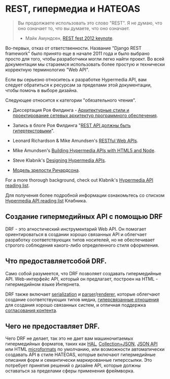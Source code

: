 <!-- TRANSLATED by md-translate -->
# REST, гипермедиа и HATEOAS

> Вы продолжаете использовать это слово "REST". Я не думаю, что оно означает то, что вы думаете, что оно означает.
>
> - Майк Амундсен, [REST fest 2012 keynote](https://vimeo.com/channels/restfest/49503453).

Во-первых, отказ от ответственности. Название "Django REST framework" было принято еще в начале 2011 года и было выбрано просто для того, чтобы разработчики могли легко найти проект. Во всей документации мы стараемся использовать более простую и технически корректную терминологию "Web API".

Если вы серьезно относитесь к разработке Hypermedia API, вам следует обратиться к ресурсам за пределами этой документации, чтобы помочь в выборе дизайна.

Следующее относится к категории "обязательного чтения".

- Диссертация Роя Филдинга - [Архитектурные стили и проектирование сетевых архитектур программного обеспечения](https://www.ics.uci.edu/~fielding/pubs/dissertation/top.htm).

- Запись в блоге Роя Филдинга "[REST API должны быть гипертекстовыми](https://roy.gbiv.com/untangled/2008/rest-apis-must-be-hypertext-driven)".

- Leonard Richardson & Mike Amundsen's [RESTful Web APIs](http://restfulwebapis.org/).

- Mike Amundsen's [Building Hypermedia APIs with HTML5 and Node](https://www.amazon.com/Building-Hypermedia-APIs-HTML5-Node/dp/1449306578).

- Steve Klabnik's [Designing Hypermedia APIs](http://designinghypermediaapis.com/).

- [Модель зрелости Ричардсона](https://martinfowler.com/articles/richardsonMaturityModel.html).

For a more thorough background, check out Klabnik's [Hypermedia API reading list](http://blog.steveklabnik.com/posts/2012-02-27-hypermedia-api-reading-list).

Для получения более подробной информации ознакомьтесь со списком [Hypermedia API reading list](http://blog.steveklabnik.com/posts/2012-02-27-hypermedia-api-reading-list) Клабника.

## Создание гипермедийных API с помощью DRF

DRF - это агностический инструментарий Web API. Он помогает ориентироваться в создании хорошо связанных API и облегчает разработку соответствующих типов носителей, но не обеспечивает строгого соблюдения какого-либо определенного стиля оформления.

## Что предоставляетсобой DRF.

Само собой разумеется, что DRF позволяет создавать гипермедийные API. Web-интерфейс API, который он предлагает, построен на HTML - гипермедийном языке Интернета.

DRF также включает [serialization](../api-guide/serializers.md) и [parser](../api-guide/parsers.md)/[renderer](../api-guide/renderers.md), которые облегчают создание соответствующих типов медиа, [гиперсвязанные отношения](../api-guide/fields.md) для создания хорошо связанных систем, и отличная поддержка [согласования контента](../api-guide/content-negotiation.md).

## Чего не предоставляет DRF.

Чего DRF не делает, так это не дает вам машиночитаемых гипермедийных форматов, таких как [HAL](http://stateless.co/hal_specification.html), [Collection+JSON](http://www.amundsen.com/media-types/collection/), [JSON API](http://jsonapi.org/) или HTML [microformats](http://microformats.org/wiki/Main_Page) по умолчанию, или возможности автоматически создавать API в стиле HATEOAS, которые включают гипермедийные описания форм и семантически маркированные гиперссылки. Это потребует принятия решений о дизайне API, которые должны оставаться за пределами сферы применения фреймворка.
